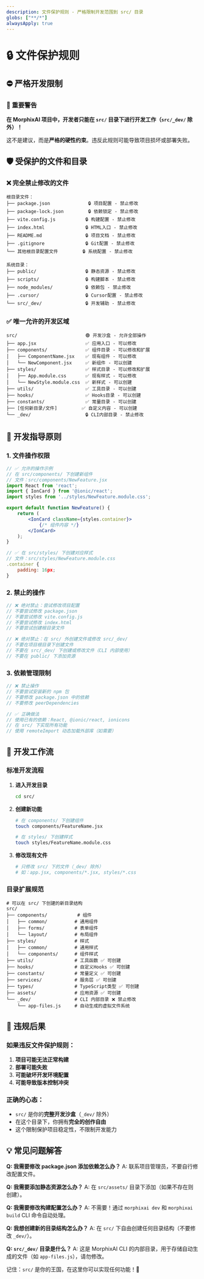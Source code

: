```yaml
---
description: 文件保护规则 - 严格限制开发范围到 src/ 目录
globs: ["**/*"]
alwaysApply: true
---
```


# 🔒 文件保护规则

## ⛔ 严格开发限制

### 🚨 重要警告
**在 MorphixAI 项目中，开发者只能在 `src/` 目录下进行开发工作（`src/_dev/` 除外）！**

这不是建议，而是**严格的硬性约束**。违反此规则可能导致项目损坏或部署失败。

## 🛡️ 受保护的文件和目录

### ❌ 完全禁止修改的文件
```
根目录文件：
├── package.json              🔒 项目配置 - 禁止修改
├── package-lock.json         🔒 依赖锁定 - 禁止修改
├── vite.config.js           🔒 构建配置 - 禁止修改
├── index.html               🔒 HTML入口 - 禁止修改
├── README.md                🔒 项目文档 - 禁止修改
├── .gitignore               🔒 Git配置 - 禁止修改
└── 其他根目录配置文件         🔒 系统配置 - 禁止修改

系统目录：
├── public/                  🔒 静态资源 - 禁止修改
├── scripts/                 🔒 构建脚本 - 禁止修改
├── node_modules/            🔒 依赖包 - 禁止修改
├── .cursor/                 🔒 Cursor配置 - 禁止修改
└── src/_dev/                🔒 开发辅助 - 禁止修改
```

### ✅ 唯一允许的开发区域
```
src/                         🟢 开发沙盒 - 允许全部操作
├── app.jsx                  ✅ 应用入口 - 可以修改
├── components/              ✅ 组件目录 - 可以修改和扩展
│   ├── ComponentName.jsx    ✅ 现有组件 - 可以修改
│   └── NewComponent.jsx     ✅ 新组件 - 可以创建
├── styles/                  ✅ 样式目录 - 可以修改和扩展
│   ├── App.module.css       ✅ 现有样式 - 可以修改
│   └── NewStyle.module.css  ✅ 新样式 - 可以创建
├── utils/                   ✅ 工具目录 - 可以创建
├── hooks/                   ✅ Hooks目录 - 可以创建
├── constants/               ✅ 常量目录 - 可以创建
├── [任何新目录/文件]         ✅ 自定义内容 - 可以创建
└── _dev/                    🔒 CLI内部目录 - 禁止修改
```

## 🎯 开发指导原则

### 1. 文件操作权限
```jsx
// ✅ 允许的操作示例
// 在 src/components/ 下创建新组件
// 文件：src/components/NewFeature.jsx
import React from 'react';
import { IonCard } from '@ionic/react';
import styles from '../styles/NewFeature.module.css';

export default function NewFeature() {
    return (
        <IonCard className={styles.container}>
            {/* 组件内容 */}
        </IonCard>
    );
}

// ✅ 在 src/styles/ 下创建对应样式
// 文件：src/styles/NewFeature.module.css
.container {
    padding: 16px;
}
```

### 2. 禁止的操作
```jsx
// ❌ 绝对禁止：尝试修改项目配置
// 不要尝试修改 package.json
// 不要尝试修改 vite.config.js
// 不要尝试修改 index.html
// 不要尝试创建根目录文件

// ❌ 绝对禁止：在 src/ 外创建文件或修改 src/_dev/
// 不要在项目根目录下创建文件
// 不要在 src/_dev/ 下创建或修改文件（CLI 内部使用）
// 不要在 public/ 下添加资源
```

### 3. 依赖管理限制
```javascript
// ❌ 禁止操作
// 不要尝试安装新的 npm 包
// 不要修改 package.json 中的依赖
// 不要修改 peerDependencies

// ✅ 正确做法
// 使用已有的依赖：React, @ionic/react, ionicons
// 在 src/ 下实现所有功能
// 使用 remoteImport 动态加载外部库（如需要）
```

## 🔧 开发工作流

### 标准开发流程
1. **进入开发目录**
   ```bash
   cd src/
   ```

2. **创建新功能**
   ```bash
   # 在 components/ 下创建组件
   touch components/FeatureName.jsx
   
   # 在 styles/ 下创建样式
   touch styles/FeatureName.module.css
   ```

3. **修改现有文件**
   ```bash
   # 只修改 src/ 下的文件（_dev/ 除外）
   # 如：app.jsx, components/*.jsx, styles/*.css
   ```

### 目录扩展规范
```
# 可以在 src/ 下创建的新目录结构
src/
├── components/           # 组件
│   ├── common/          # 通用组件
│   ├── forms/           # 表单组件
│   └── layout/          # 布局组件
├── styles/              # 样式
│   ├── common/          # 通用样式
│   └── components/      # 组件样式
├── utils/               # 工具函数 ✅ 可创建
├── hooks/               # 自定义Hooks ✅ 可创建
├── constants/           # 常量定义 ✅ 可创建
├── services/            # 服务层 ✅ 可创建
├── types/               # TypeScript类型 ✅ 可创建
├── assets/              # 应用资源 ✅ 可创建
└── _dev/                # CLI 内部目录 ❌ 禁止修改
    └── app-files.js     # 自动生成的虚拟文件系统
```

## 🚨 违规后果

### 如果违反文件保护规则：
1. **项目可能无法正常构建**
2. **部署可能失败**
3. **可能破坏开发环境配置**
4. **可能导致版本控制冲突**

### 正确的心态：
- `src/` 是你的**完整开发沙盒**（`_dev/` 除外）
- 在这个目录下，你拥有**完全的创作自由**
- 这个限制保护项目稳定性，不限制开发能力

## 💡 常见问题解答

**Q: 我需要修改 package.json 添加依赖怎么办？**
A: 联系项目管理员，不要自行修改配置文件。

**Q: 我需要添加静态资源怎么办？**
A: 在 `src/assets/` 目录下添加（如果不存在则创建）。

**Q: 我需要修改构建配置怎么办？**
A: 不需要！通过 `morphixai dev` 和 `morphixai build` CLI 命令自动处理。

**Q: 我想创建新的目录结构怎么办？**
A: 在 `src/` 下自由创建任何目录结构（不要修改 `_dev/`）。

**Q: `src/_dev/` 目录是什么？**
A: 这是 MorphixAI CLI 的内部目录，用于存储自动生成的文件（如 `app-files.js`），请勿修改。

记住：`src/` 是你的王国，在这里你可以实现任何功能！🏰
